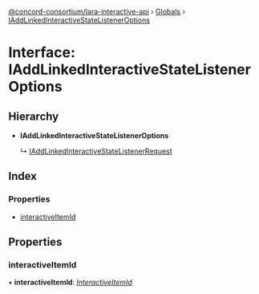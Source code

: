 [@concord-consortium/lara-interactive-api](../README.md) › [Globals](../globals.md) › [IAddLinkedInteractiveStateListenerOptions](iaddlinkedinteractivestatelisteneroptions.md)

# Interface: IAddLinkedInteractiveStateListenerOptions

## Hierarchy

* **IAddLinkedInteractiveStateListenerOptions**

  ↳ [IAddLinkedInteractiveStateListenerRequest](iaddlinkedinteractivestatelistenerrequest.md)

## Index

### Properties

* [interactiveItemId](iaddlinkedinteractivestatelisteneroptions.md#interactiveitemid)

## Properties

###  interactiveItemId

• **interactiveItemId**: *[InteractiveItemId](../globals.md#interactiveitemid)*
